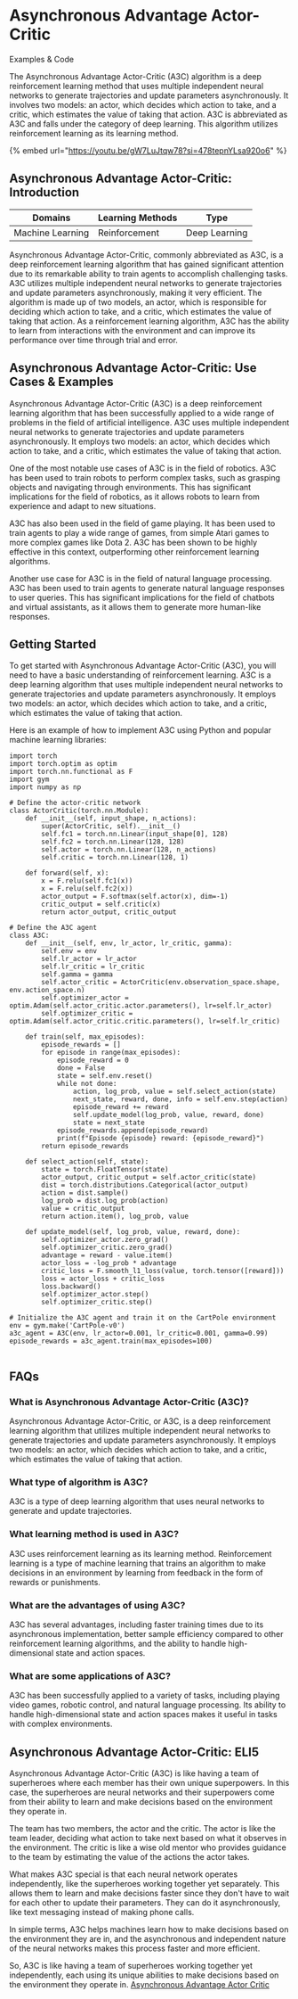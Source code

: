 # Asynchronous Advantage Actor-Critic

Examples & Code

The Asynchronous Advantage Actor-Critic (A3C) algorithm is a deep reinforcement learning method that uses multiple independent neural networks to generate trajectories and update parameters asynchronously. It involves two models: an actor, which decides which action to take, and a critic, which estimates the value of taking that action. A3C is abbreviated as A3C and falls under the category of deep learning. This algorithm utilizes reinforcement learning as its learning method.

{% embed url="https://youtu.be/gW7LuJtqw78?si=478tepnYLsa920o6" %}

## Asynchronous Advantage Actor-Critic: Introduction

| Domains          | Learning Methods | Type          |
| ---------------- | ---------------- | ------------- |
| Machine Learning | Reinforcement    | Deep Learning |

Asynchronous Advantage Actor-Critic, commonly abbreviated as A3C, is a deep reinforcement learning algorithm that has gained significant attention due to its remarkable ability to train agents to accomplish challenging tasks. A3C utilizes multiple independent neural networks to generate trajectories and update parameters asynchronously, making it very efficient. The algorithm is made up of two models, an actor, which is responsible for deciding which action to take, and a critic, which estimates the value of taking that action. As a reinforcement learning algorithm, A3C has the ability to learn from interactions with the environment and can improve its performance over time through trial and error.

## Asynchronous Advantage Actor-Critic: Use Cases & Examples

Asynchronous Advantage Actor-Critic (A3C) is a deep reinforcement learning algorithm that has been successfully applied to a wide range of problems in the field of artificial intelligence. A3C uses multiple independent neural networks to generate trajectories and update parameters asynchronously. It employs two models: an actor, which decides which action to take, and a critic, which estimates the value of taking that action.

One of the most notable use cases of A3C is in the field of robotics. A3C has been used to train robots to perform complex tasks, such as grasping objects and navigating through environments. This has significant implications for the field of robotics, as it allows robots to learn from experience and adapt to new situations.

A3C has also been used in the field of game playing. It has been used to train agents to play a wide range of games, from simple Atari games to more complex games like Dota 2. A3C has been shown to be highly effective in this context, outperforming other reinforcement learning algorithms.

Another use case for A3C is in the field of natural language processing. A3C has been used to train agents to generate natural language responses to user queries. This has significant implications for the field of chatbots and virtual assistants, as it allows them to generate more human-like responses.

## Getting Started

To get started with Asynchronous Advantage Actor-Critic (A3C), you will need to have a basic understanding of reinforcement learning. A3C is a deep learning algorithm that uses multiple independent neural networks to generate trajectories and update parameters asynchronously. It employs two models: an actor, which decides which action to take, and a critic, which estimates the value of taking that action.

Here is an example of how to implement A3C using Python and popular machine learning libraries:

```
import torch
import torch.optim as optim
import torch.nn.functional as F
import gym
import numpy as np

# Define the actor-critic network
class ActorCritic(torch.nn.Module):
    def __init__(self, input_shape, n_actions):
        super(ActorCritic, self).__init__()
        self.fc1 = torch.nn.Linear(input_shape[0], 128)
        self.fc2 = torch.nn.Linear(128, 128)
        self.actor = torch.nn.Linear(128, n_actions)
        self.critic = torch.nn.Linear(128, 1)

    def forward(self, x):
        x = F.relu(self.fc1(x))
        x = F.relu(self.fc2(x))
        actor_output = F.softmax(self.actor(x), dim=-1)
        critic_output = self.critic(x)
        return actor_output, critic_output

# Define the A3C agent
class A3C:
    def __init__(self, env, lr_actor, lr_critic, gamma):
        self.env = env
        self.lr_actor = lr_actor
        self.lr_critic = lr_critic
        self.gamma = gamma
        self.actor_critic = ActorCritic(env.observation_space.shape, env.action_space.n)
        self.optimizer_actor = optim.Adam(self.actor_critic.actor.parameters(), lr=self.lr_actor)
        self.optimizer_critic = optim.Adam(self.actor_critic.critic.parameters(), lr=self.lr_critic)

    def train(self, max_episodes):
        episode_rewards = []
        for episode in range(max_episodes):
            episode_reward = 0
            done = False
            state = self.env.reset()
            while not done:
                action, log_prob, value = self.select_action(state)
                next_state, reward, done, info = self.env.step(action)
                episode_reward += reward
                self.update_model(log_prob, value, reward, done)
                state = next_state
            episode_rewards.append(episode_reward)
            print(f"Episode {episode} reward: {episode_reward}")
        return episode_rewards

    def select_action(self, state):
        state = torch.FloatTensor(state)
        actor_output, critic_output = self.actor_critic(state)
        dist = torch.distributions.Categorical(actor_output)
        action = dist.sample()
        log_prob = dist.log_prob(action)
        value = critic_output
        return action.item(), log_prob, value

    def update_model(self, log_prob, value, reward, done):
        self.optimizer_actor.zero_grad()
        self.optimizer_critic.zero_grad()
        advantage = reward - value.item()
        actor_loss = -log_prob * advantage
        critic_loss = F.smooth_l1_loss(value, torch.tensor([reward]))
        loss = actor_loss + critic_loss
        loss.backward()
        self.optimizer_actor.step()
        self.optimizer_critic.step()

# Initialize the A3C agent and train it on the CartPole environment
env = gym.make('CartPole-v0')
a3c_agent = A3C(env, lr_actor=0.001, lr_critic=0.001, gamma=0.99)
episode_rewards = a3c_agent.train(max_episodes=100)


```

## FAQs

### What is Asynchronous Advantage Actor-Critic (A3C)?

Asynchronous Advantage Actor-Critic, or A3C, is a deep reinforcement learning algorithm that utilizes multiple independent neural networks to generate trajectories and update parameters asynchronously. It employs two models: an actor, which decides which action to take, and a critic, which estimates the value of taking that action.

### What type of algorithm is A3C?

A3C is a type of deep learning algorithm that uses neural networks to generate and update trajectories.

### What learning method is used in A3C?

A3C uses reinforcement learning as its learning method. Reinforcement learning is a type of machine learning that trains an algorithm to make decisions in an environment by learning from feedback in the form of rewards or punishments.

### What are the advantages of using A3C?

A3C has several advantages, including faster training times due to its asynchronous implementation, better sample efficiency compared to other reinforcement learning algorithms, and the ability to handle high-dimensional state and action spaces.

### What are some applications of A3C?

A3C has been successfully applied to a variety of tasks, including playing video games, robotic control, and natural language processing. Its ability to handle high-dimensional state and action spaces makes it useful in tasks with complex environments.

## Asynchronous Advantage Actor-Critic: ELI5

Asynchronous Advantage Actor-Critic (A3C) is like having a team of superheroes where each member has their own unique superpowers. In this case, the superheroes are neural networks and their superpowers come from their ability to learn and make decisions based on the environment they operate in.

The team has two members, the actor and the critic. The actor is like the team leader, deciding what action to take next based on what it observes in the environment. The critic is like a wise old mentor who provides guidance to the team by estimating the value of the actions the actor takes.

What makes A3C special is that each neural network operates independently, like the superheroes working together yet separately. This allows them to learn and make decisions faster since they don't have to wait for each other to update their parameters. They can do it asynchronously, like text messaging instead of making phone calls.

In simple terms, A3C helps machines learn how to make decisions based on the environment they are in, and the asynchronous and independent nature of the neural networks makes this process faster and more efficient.

So, A3C is like having a team of superheroes working together yet independently, each using its unique abilities to make decisions based on the environment they operate in. [Asynchronous Advantage Actor Critic](https://serp.ai/asynchronous-advantage-actor-critic/)
